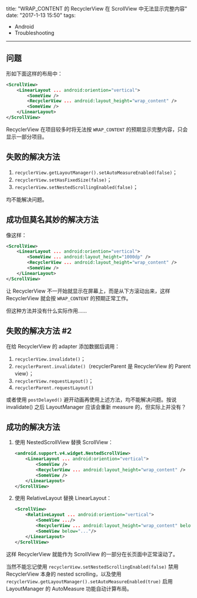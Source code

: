 title: "WRAP_CONTENT 的 RecyclerView 在 ScrollView 中无法显示完整内容"
date: "2017-1-13 15:50"
tags:
- Android
- Troubleshooting
---

## 问题

形如下面这样的布局中：

```xml
<ScrollView>
    <LinearLayout ... android:oriention="vertical">
        <SomeView />
        <RecyclerView ... android:layout_height="wrap_content" />
        <SomeView />
    </LinearLayout>
</ScrollView>
```

RecyclerView 在项目较多时将无法按 `WRAP_CONTENT` 的预期显示完整内容，只会显示一部分项目。

## 失败的解决方法

1. `recyclerView.getLayoutManager().setAutoMeasureEnabled(false)`；
2. `recyclerView.setHasFixedSize(false)`；
3. `recyclerView.setNestedScrollingEnabled(false)`；

均不能解决问题。

## 成功但莫名其妙的解决方法

像这样：

```xml
<ScrollView>
    <LinearLayout ... android:oriention="vertical">
        <SomeView ... android:layout_height="1000dp" />
        <RecyclerView ... android:layout_height="wrap_content" />
        <SomeView />
    </LinearLayout>
</ScrollView>
```

让 RecyclerView 不一开始就显示在屏幕上，而是从下方滚动出来，这样 RecyclerView 就会按 `WRAP_CONTENT` 的预期正常工作。

但这种方法并没有什么实际作用……

## 失败的解决方法 #2

在给 RecyclerView 的 adapter 添加数据后调用：

1. `recyclerView.invalidate()`；
2. `recyclerParent.invalidate()`（recyclerParent 是 RecyclerView 的 Parent view）；
3. `recyclerView.requestLayout()`；
4. `recyclerParent.requestLayout()`

或者使用 `postDelayed()` 避开动画再使用上述方法，均不能解决问题。按说 invalidate() 之后 LayoutManager 应该会重新 measure 的，但实际上并没有？

## 成功的解决方法

1. 使用 NestedScrollView 替换 ScrollView：

    ```xml
    <android.support.v4.widget.NestedScrollView>
        <LinearLayout ... android:oriention="vertical">
            <SomeView />
            <RecyclerView ... android:layout_height="wrap_content" />
            <SomeView />
        </LinearLayout>
    </ScrollView>
    ```

2. 使用 RelativeLayout 替换 LinearLayout：

    ```xml
    <ScrollView>
        <RelativeLayout ... android:oriention="vertical">
            <SomeView .../>
            <RecyclerView ... android:layout_height="wrap_content" below="..." />
            <SomeView below="..."/>
        </LinearLayout>
    </ScrollView>
    ```

这样 RecyclerView 就能作为 ScrollView 的一部分在长页面中正常滚动了。

当然不能忘记使用 `recyclerView.setNestedScrollingEnabled(false)` 禁用 RecyclerView 本身的 nested scrolling，以及使用 `recyclerView.getLayoutManager().setAutoMeasureEnabled(true)` 启用 LayoutManager 的 AutoMeasure 功能自动计算布局。
